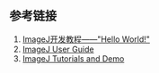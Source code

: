 







## 参考链接



1. [ImageJ开发教程——"Hello World!"](https://zhuanlan.zhihu.com/p/62449248)
2. [ImageJ User Guide](https://imagej.nih.gov/ij/docs/guide/146.html#float-infobox1)
3. [ImageJ Tutorials and Demo](https://nbviewer.jupyter.org/github/imagej/tutorials/blob/master/notebooks/ImageJ-Tutorials-and-Demo.ipynb)

